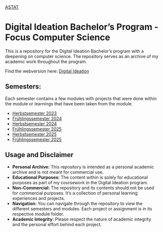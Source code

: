 
[ASTAT](https://justraika.github.io/Digital-Ideation/static-wiki/Astat.html)

# Digital Ideation Bachelor’s Program - Focus Computer Science
This is a repository for the Digital Ideation Bachelor’s program with a deepening on computer science. 
The repository serves as an archive of my academic work throughout the program.

Find the webversion here: [Digital Ideation](https://justraika.github.io/Digital-Ideation/)

## Semesters:
Each semester contains a few modules with projects that were done within the module or learnings that have been taken from the module.

* [Herbstsemester 2023](https://justraika.github.io/Digital-Ideation/Herbstsemester-2023.html)
* [Frühlingssemester 2024](https://justraika.github.io/Digital-Ideation/Frühlingssemester-2024.html)
* [Herbstsemester 2024](https://justraika.github.io/Digital-Ideation/Herbstsemester-2024.html)
* [Frühlingssemester 2025](https://justraika.github.io/Digital-Ideation/Frühlingssemester-2025.html)
* [Herbstsemester 2025]()
* [Frühlingssemester 2025]()


## Usage and Disclaimer
* **Personal Archive:** This repository is intended as a personal academic archive and is not meant for commercial use.
* **Educational Purposes:** The content within is solely for educational purposes as part of my coursework in the Digital Ideation program.
* **Non-Commercial:** The repository and its contents should not be used for commercial purposes. It’s a collection of personal learning experiences and projects.
* **Navigation:** You can navigate through the repository to view the different semesters and modules. Each project or assignment is in its respective module folder.
* **Academic Integrity:** Please respect the nature of academic integrity and the personal effort behind each project.